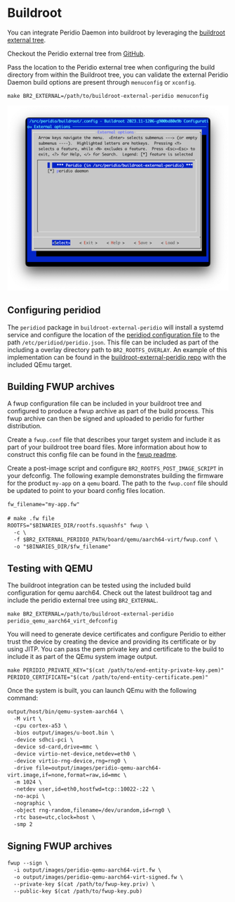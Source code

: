 # Buildroot

You can integrate Peridio Daemon into buildroot by leveraging the [buildroot external tree](https://buildroot.org/downloads/manual/manual.html#outside-br-custom).

Checkout the Peridio external tree from [GitHub](https://github.com/peridio/buildroot-external-peridio).

Pass the location to the Peridio external tree when configuring the build directory from within the Buildroot tree, you can validate the external Peridio Daemon build options are present through `menuconfig` or `xconfig`.

```shell
make BR2_EXTERNAL=/path/to/buildroot-external-peridio menuconfig
```

<img src="/img/integration/linux/buildroot-menuconfig-external.png"  />

## Configuring peridiod

The `peridiod` package in `buildroot-external-peridio` will install a systemd service and configure the location of the [peridiod configuration file](/integration/guides/peridio-core-custom-integration/linux/peridiod/configuration) to the path `/etc/peridiod/peridio.json`. This file can be included as part of the including a overlay directory path to `BR2_ROOTFS_OVERLAY`. An example of this implementation can be found in the [buildroot-external-peridio repo](https://github.com/peridio/buildroot-external-peridio/blob/main/configs/peridio_qemu_aarch64_virt_defconfig) with the included QEmu target.

## Building FWUP archives

A fwup configuration file can be included in your buildroot tree and configured to produce a fwup archive as part of the build process. This fwup archive can then be signed and uploaded to peridio for further distribution.

Create a `fwup.conf` file that describes your target system and include it as part of your buildroot tree board files. More information about how to construct this config file can be found in the [fwup readme](https://github.com/fwup-home/fwup).

Create a post-image script and configure `BR2_ROOTFS_POST_IMAGE_SCRIPT` in your defconfig. The following example demonstrates building the firmware for the product `my-app` on a `qemu` board. The path to the `fwup.conf` file should be updated to point to your board config files location.

```shell
fw_filename="my-app.fw"

# make .fw file
ROOTFS="$BINARIES_DIR/rootfs.squashfs" fwup \
  -c \
  -f $BR2_EXTERNAL_PERIDIO_PATH/board/qemu/aarch64-virt/fwup.conf \
  -o "$BINARIES_DIR/$fw_filename"
```

## Testing with QEMU

The buildroot integration can be tested using the included build configuration for qemu aarch64. Check out the latest buildroot tag and include the peridio external tree using `BR2_EXTERNAL`.

```shell
make BR2_EXTERNAL=/path/to/buildroot-external-peridio peridio_qemu_aarch64_virt_defconfig
```

You will need to generate device certificates and configure Peridio to either trust the device by creating the device and providing its certificate or by using JITP. You can pass the pem private key and certificate to the build to include it as part of the QEmu system image output.

```shell
make PERIDIO_PRIVATE_KEY="$(cat /path/to/end-entity-private-key.pem)" PERIDIO_CERTIFICATE="$(cat /path/to/end-entity-certificate.pem)"
```

Once the system is built, you can launch QEmu with the following command:

```shell
output/host/bin/qemu-system-aarch64 \
  -M virt \
  -cpu cortex-a53 \
  -bios output/images/u-boot.bin \
  -device sdhci-pci \
  -device sd-card,drive=mmc \
  -device virtio-net-device,netdev=eth0 \
  -device virtio-rng-device,rng=rng0 \
  -drive file=output/images/peridio-qemu-aarch64-virt.image,if=none,format=raw,id=mmc \
  -m 1024 \
  -netdev user,id=eth0,hostfwd=tcp::10022-:22 \
  -no-acpi \
  -nographic \
  -object rng-random,filename=/dev/urandom,id=rng0 \
  -rtc base=utc,clock=host \
  -smp 2
```

## Signing FWUP archives

```shell
fwup --sign \
  -i output/images/peridio-qemu-aarch64-virt.fw \
  -o output/images/peridio-qemu-aarch64-virt-signed.fw \
  --private-key $(cat /path/to/fwup-key.priv) \
  --public-key $(cat /path/to/fwup-key.pub)
```
